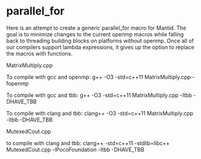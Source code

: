 parallel_for
============

Here is an attempt to create a generic parallel_for macro for Mantid. The goal is to minimize changes to the current openmp macros while falling back to threading building blocks on platforms without openmp. Once all of our compilers support lambda expressions, it gives up the option to replace the macros with functions.

MatrixMultiply.cpp

To compile with gcc and openmp:
g++ -O3 -std=c++11 MatrixMultiply.cpp -fopenmp

To compile with gcc and tbb:
g++ -O3 -std=c++11 MatrixMultiply.cpp -ltbb -DHAVE_TBB

To compile with clang and tbb:
clang++ -O3 -std=c++11 MatrixMultiply.cpp -ltbb -DHAVE_TBB

MutexedCout.cpp

to compile with clang and tbb:
clang++ -std=c++11 -stdlib=libc++ MutexedCout.cpp -lPocoFoundation -ltbb -DHAVE_TBB
